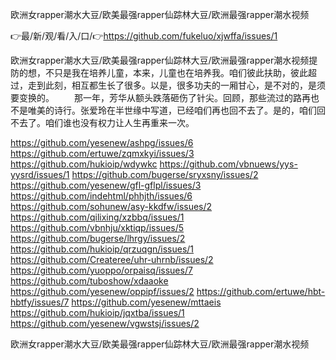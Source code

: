欧洲女rapper潮水大豆/欧美最强rapper仙踪林大豆/欧洲最强rapper潮水视频

👉最/新/观/看/入/口/👉https://github.com/fukeluo/xjwffa/issues/1

欧洲女rapper潮水大豆/欧美最强rapper仙踪林大豆/欧洲最强rapper潮水视频提防的想，不只是我在培养儿童，本来，儿童也在培养我。咱们彼此扶助，彼此超过，走到此刻，相互都生长了很多。以是，很多功夫的一厢甘心，是不对的，是须要变换的。
　　那一年，芳华从额头跌落砸伤了针尖。回顾，那些流过的路再也不是唯美的诗行。张爱玲在半世缘中写道，已经咱们再也回不去了。是的，咱们回不去了。咱们谁也没有权力让人生再重来一次。


https://github.com/yesenew/ashpg/issues/6
https://github.com/ertuwe/zqmxkyi/issues/3
https://github.com/hukioip/wdywkc
https://github.com/vbnuews/yys-yysrd/issues/1
https://github.com/bugerse/sryxsny/issues/2
https://github.com/yesenew/gfl-gflpl/issues/3
https://github.com/indehtml/phhjth/issues/6
https://github.com/sohunew/asy-kkdfw/issues/2
https://github.com/qilixing/xzbbq/issues/1
https://github.com/vbnhju/xktiqp/issues/5
https://github.com/bugerse/lhrgy/issues/2
https://github.com/hukioip/qrzuqgn/issues/1
https://github.com/Createree/uhr-uhrnb/issues/2
https://github.com/yuoppo/orpaisq/issues/7
https://github.com/tuboshow/xdaaoke
https://github.com/yesenew/oppipf/issues/2
https://github.com/ertuwe/hbt-hbtfy/issues/7
https://github.com/yesenew/mttaeis
https://github.com/hukioip/jqxtba/issues/1
https://github.com/yesenew/vgwstsj/issues/2

欧洲女rapper潮水大豆/欧美最强rapper仙踪林大豆/欧洲最强rapper潮水视频
